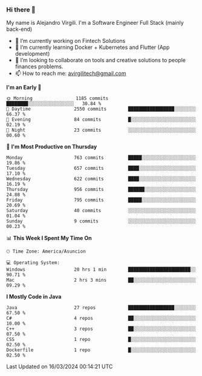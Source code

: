 ### Hi there 👋

My name is Alejandro Virgili. I'm a Software Engineer Full Stack (mainly back-end)


- 🔭 I’m currently working on Fintech Solutions
- 🌱 I’m currently learning Docker + Kubernetes and Flutter (App development)
- 👯 I’m looking to collaborate on tools and creative solutions to people finances problems.
- 📫 How to reach me: avirgilitech@gmail.com
  
<!--START_SECTION:waka-->
**I'm an Early 🐤** 

```text
🌞 Morning                1185 commits        ████████░░░░░░░░░░░░░░░░░   30.84 % 
🌆 Daytime                2550 commits        █████████████████░░░░░░░░   66.37 % 
🌃 Evening                84 commits          █░░░░░░░░░░░░░░░░░░░░░░░░   02.19 % 
🌙 Night                  23 commits          ░░░░░░░░░░░░░░░░░░░░░░░░░   00.60 % 
```
📅 **I'm Most Productive on Thursday** 

```text
Monday                   763 commits         █████░░░░░░░░░░░░░░░░░░░░   19.86 % 
Tuesday                  657 commits         ████░░░░░░░░░░░░░░░░░░░░░   17.10 % 
Wednesday                622 commits         ████░░░░░░░░░░░░░░░░░░░░░   16.19 % 
Thursday                 956 commits         ██████░░░░░░░░░░░░░░░░░░░   24.88 % 
Friday                   795 commits         █████░░░░░░░░░░░░░░░░░░░░   20.69 % 
Saturday                 40 commits          ░░░░░░░░░░░░░░░░░░░░░░░░░   01.04 % 
Sunday                   9 commits           ░░░░░░░░░░░░░░░░░░░░░░░░░   00.23 % 
```


📊 **This Week I Spent My Time On** 

```text
🕑︎ Time Zone: America/Asuncion

💻 Operating System: 
Windows                  20 hrs 1 min        ███████████████████████░░   90.71 % 
Mac                      2 hrs 3 mins        ██░░░░░░░░░░░░░░░░░░░░░░░   09.29 % 
```

**I Mostly Code in Java** 

```text
Java                     27 repos            █████████████████░░░░░░░░   67.50 % 
C#                       4 repos             ██░░░░░░░░░░░░░░░░░░░░░░░   10.00 % 
C++                      3 repos             ██░░░░░░░░░░░░░░░░░░░░░░░   07.50 % 
CSS                      1 repo              █░░░░░░░░░░░░░░░░░░░░░░░░   02.50 % 
Dockerfile               1 repo              █░░░░░░░░░░░░░░░░░░░░░░░░   02.50 % 
```




 Last Updated on 16/03/2024 00:14:21 UTC
<!--END_SECTION:waka-->
